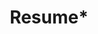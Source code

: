 ---
layout: resume
title:  Resume*
menu:   false
order:  6
description: >
  A short description of the page for search engines (~150 characters long).

---